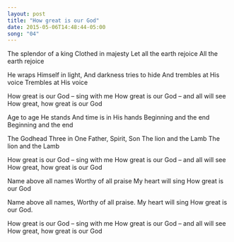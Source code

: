 ```yaml
---
layout: post
title: "How great is our God"
date: 2015-05-06T14:48:44-05:00
song: "04"
---
```


The splendor of a king
Clothed in majesty
Let all the earth rejoice
All the earth rejoice

He wraps Himself in light,
And darkness tries to hide
And trembles at His voice
Trembles at His voice

How great is our God – sing with me
How great is our God – and all will see
How great, how great is our God

Age to age He stands
And time is in His hands
Beginning and the end
Beginning and the end

The Godhead Three in One
Father, Spirit, Son
The lion and the Lamb
The lion and the Lamb

How great is our God – sing with me
How great is our God – and all will see
How great, how great is our God

Name above all names
Worthy of all praise
My heart will sing
How great is our God

Name above all names,
Worthy of all praise.
My heart will sing
How great is our God.

How great is our God – sing with me
How great is our God – and all will see
How great, how great is our God
